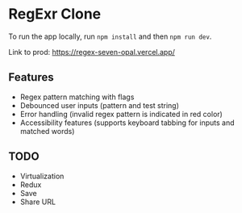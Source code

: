 # RegExr Clone

To run the app locally, run `npm install` and then `npm run dev`.

Link to prod: https://regex-seven-opal.vercel.app/

## Features

- Regex pattern matching with flags
- Debounced user inputs (pattern and test string)
- Error handling (invalid regex pattern is indicated in red color)
- Accessibility features (supports keyboard tabbing for inputs and matched words)

## TODO

- Virtualization
- Redux
- Save
- Share URL
